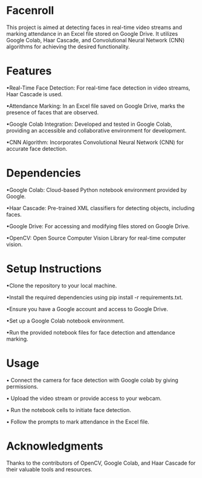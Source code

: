# Facenroll
This project is aimed at detecting faces in real-time video streams and marking attendance in an Excel file stored on Google Drive. It utilizes Google Colab, Haar Cascade, and Convolutional Neural Network (CNN) algorithms for achieving the desired functionality.
# Features
•Real-Time Face Detection: For real-time face detection in video streams, Haar Cascade is used.

•Attendance Marking: In an Excel file saved on Google Drive, marks the presence of faces that are observed.


•Google Colab Integration: Developed and tested in Google Colab, providing an accessible and collaborative environment for development.


•CNN Algorithm: Incorporates Convolutional Neural Network (CNN) for accurate face detection.

# Dependencies
•Google Colab: Cloud-based Python notebook environment provided by Google.

•Haar Cascade: Pre-trained XML classifiers for detecting objects, including faces.

•Google Drive: For accessing and modifying files stored on Google Drive.

•OpenCV: Open Source Computer Vision Library for real-time computer vision.

# Setup Instructions
•Clone the repository to your local machine.

•Install the required dependencies using pip install -r requirements.txt.

•Ensure you have a Google account and access to Google Drive.

•Set up a Google Colab notebook environment.

•Run the provided notebook files for face detection and attendance marking.

# Usage
• Connect the camera for face detection with Google colab by giving permissions.

• Upload the video stream or provide access to your webcam.

• Run the notebook cells to initiate face detection.

• Follow the prompts to mark attendance in the Excel file.

# Acknowledgments
Thanks to the contributors of OpenCV, Google Colab, and Haar Cascade for their valuable tools and resources.

